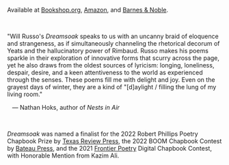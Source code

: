 Available at [Bookshop.org](https://bookshop.org/p/books/dreamsoak-will-russo/19726617), [Amazon](https://www.amazon.com/Dreamsoak-Will-Russo/dp/1959118080), and [Barnes & Noble](https://www.barnesandnoble.com/w/dreamsoak-will-russo/1143054224).

<br/>

"Will Russo's *Dreamsoak* speaks to us with an uncanny braid of eloquence and strangeness, as if simultaneously channeling the rhetorical decorum of Yeats and the hallucinatory power of Rimbaud. ﻿Russo makes his poems sparkle in their exploration of innovative forms that scurry across the page, yet he also draws from the oldest sources of lyricism: longing, loneliness, despair, desire, and a keen attentiveness to the world as experienced through the senses. These poems fill me with delight and joy. Even on the grayest days of winter, they are a kind of "\[d]aylight / filling the lung of my living room."

&nbsp;&nbsp;&nbsp;— Nathan Hoks, author of *Nests in Air*

<br/>

*D﻿reamsoak* was named a finalist for the 2022 Robert Phillips Poetry Chapbook Prize by [Texas Review Press](https://texasreviewpress.wordpress.com/2022/06/22/2022-robert-phillips-chapbook-prize-winner/), the 2022 BOOM Chapbook Contest by [Bateau Press](https://twitter.com/BateauPress/status/1467793794196283394), and the 2021 [Frontier Poetry](https://www.frontierpoetry.com/2021/08/19/2021-chapbook-contest-winner-finalists/) Digital Chapbook Contest, with Honorable Mention from Kazim Ali.